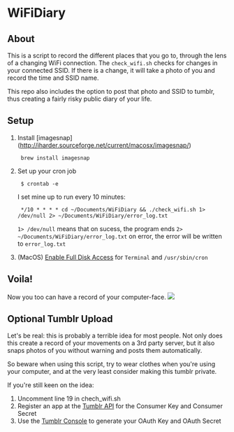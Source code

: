 WiFiDiary
=========
## About
This is a script to record the different places that you go to, through the lens of a changing WiFi connection. The `check_wifi.sh` checks for changes in your connected SSID. If there is a change, it will take a photo of you and record the time and SSID name.

This repo also includes the option to post that photo and SSID to tumblr, thus creating a fairly risky public diary of your life.

## Setup
1. Install [imagesnap]
(http://iharder.sourceforge.net/current/macosx/imagesnap/)

		brew install imagesnap

2. Set up your cron job  

		$ crontab -e

	I set mine up to run every 10 minutes:  

		*/10 * * * * cd ~/Documents/WiFiDiary && ./check_wifi.sh 1> /dev/null 2> ~/Documents/WiFiDiary/error_log.txt

	`1> /dev/null` means that on sucess, the program ends
	`2> ~/Documents/WiFiDiary/error_log.txt` on error, the error will be written to `error_log.txt`

3. (MacOS) [Enable Full Disk Access](https://osxdaily.com/2020/04/27/fix-cron-permissions-macos-full-disk-access/) for `Terminal` and `/usr/sbin/cron`

## Voila!
Now you too can have a record of your computer-face.
![](http://33.media.tumblr.com/91ab16582ec3e9103aa77d8f1c4aabb6/tumblr_nc82suIKUT1tmz7aco1_1280.jpg)

## Optional Tumblr Upload

Let's be real: this is probably a terrible idea for most people. Not only does this create a record of your movements on a 3rd party server, but it also snaps photos of you without warning and posts them automatically.

So beware when using this script, try to wear clothes when you're using your computer, and at the very least consider making this tumblr private.

If you're still keen on the idea:

1. Uncomment line 19 in chech_wifi.sh
2. Register an app at the [Tumblr API](https://www.tumblr.com/docs/en/api/v2) for the Consumer Key and Consumer Secret
3. Use the [Tumblr Console](https://api.tumblr.com/console) to generate your OAuth Key and OAuth Secret
